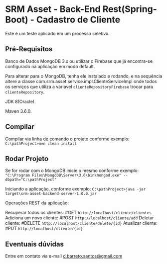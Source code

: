 # SRM Asset - Back-End Rest(Spring-Boot) - Cadastro de Cliente

Este é um teste aplicado em um processo seletivo.

## Pré-Requisitos

Banco de Dados MongoDB 3.x ou utilizar o Firebase que já encontra-se configurado na aplicação em modo default.

Para alterar para o MongoDB, tenha ele instalado e rodando, e na sequência altere a classe com.srm.asset.service.impl.ClienteServiceImpl onde todos os serviços que utiliza a variável `clienteRepositoryFirebase` trocar para `clienteRepository`.

JDK 8(Oracle).

Maven 3.6.0.

## Compilar
Compilar via linha de comando o projeto conforme exemplo:
`C:\pathProject>mvn clean install`

## Rodar Projeto

Se for rodar com o MongoDB inicie o mesmo conforme exemplo:
`"C:\Program Files\MongoDB\Server\3.6\bin\mongod.exe" --dbpath="C:\pathProject"`

Iniciando a aplicação, conforme exemplo:
`C:\pathProject>java -jar target\srm-asset-backend-server-1.0.0.jar`

Operações REST da aplicação:

Recuperar todos os clientes: #GET `http://localhost/cliente/clientes`
Adiciona um novo cliente: #POST `http://localhost/cliente/add`
Deletar cliente: #DELETE `http://localhost/cliente/delete/{id}`
Atualizar cliente: #PUT `http://localhost/cliente/{id}`

## Eventuais dúvidas

Entre em contato via e-mail d.barreto.santos@gmail.com

